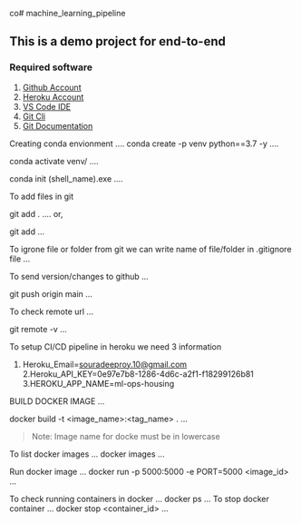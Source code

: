 co# machine_learning_pipeline
## This is a demo project for end-to-end
### Required software


1. [Github Account](https://github.com/)
2. [Heroku Account](https://id.heroku.com/login)
3. [VS Code IDE](https://code.visualstudio.com/download#)
4. [Git Cli](https://git-scm.com/download/win)
5. [Git Documentation](https://git-scm.com/docs/gittutorial)


Creating conda envionment
....
conda create -p venv python==3.7 -y
....

conda activate venv/
....

conda init (shell_name).exe
....


To add files in git 

git add .
....
or,

git add <filename>
...

To igrone file or folder from git we can write name of 
file/folder in .gitignore file
...

To send version/changes to github
...

git push origin main
...

To check remote url
...

git remote -v
...

To setup CI/CD pipeline in heroku we need 3 information

1. Heroku_Email=souradeeproy.10@gmail.com
2.Heroku_API_KEY=0e97e7b8-1286-4d6c-a2f1-f18299126b81
3.HEROKU_APP_NAME=ml-ops-housing


BUILD DOCKER IMAGE
...

docker build -t <image_name>:<tag_name> .
...
>Note: Image name for docke must be in lowercase


To list docker images
...
docker images
...

Run docker image
...
docker run -p 5000:5000 -e PORT=5000 <image_id>
...

To check running containers in docker
...
docker ps
...
To stop docker container
...
docker stop <container_id>
...
